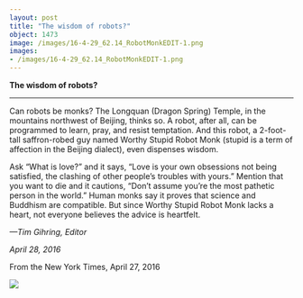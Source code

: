 ```yaml
---
layout: post
title: "The wisdom of robots?"
object: 1473
image: /images/16-4-29_62.14_RobotMonkEDIT-1.png
images:
- /images/16-4-29_62.14_RobotMonkEDIT-1.png
---
```

**The wisdom of robots?**

****

Can robots be monks? The Longquan (Dragon Spring) Temple, in the mountains northwest of Beijing, thinks so. A robot, after all, can be programmed to learn, pray, and resist temptation. And this robot, a 2-foot-tall saffron-robed guy named Worthy Stupid Robot Monk (stupid is a term of affection in the Beijing dialect), even dispenses wisdom.

Ask “What is love?” and it says, “Love is your own obsessions not being satisfied, the clashing of other people’s troubles with yours.” Mention that you want to die and it cautions, “Don’t assume you’re the most pathetic person in the world.” Human monks say it proves that science and Buddhism are compatible. But since Worthy Stupid Robot Monk lacks a heart, not everyone believes the advice is heartfelt. 

*—Tim Gihring, Editor*

*April 28, 2016*

From the New York Times, April 27, 2016

![]({{siteurl.base}}/images/16-4-29_62.14_RobotMonkEDIT-1.png)

